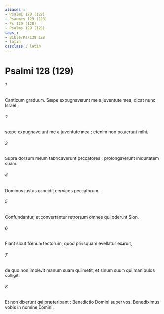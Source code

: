 ```yaml
---
aliases : 
- Psalmi 128 (129)
- Psaumes 129 (128)
- Ps 129 (128)
- Psalms 129 (128)
tags : 
- Bible/Ps/129_128
- latin
cssclass : latin
---
```


# Psalmi 128 (129)

###### 1
Canticum graduum. Sæpe expugnaverunt me a juventute mea, dicat nunc Israël ;
###### 2
sæpe expugnaverunt me a juventute mea ; etenim non potuerunt mihi.
###### 3
Supra dorsum meum fabricaverunt peccatores ; prolongaverunt iniquitatem suam.
###### 4
Dominus justus concidit cervices peccatorum.
###### 5
Confundantur, et convertantur retrorsum omnes qui oderunt Sion.
###### 6
Fiant sicut fœnum tectorum, quod priusquam evellatur exaruit,
###### 7
de quo non implevit manum suam qui metit, et sinum suum qui manipulos colligit.
###### 8
Et non dixerunt qui præteribant : Benedictio Domini super vos. Benediximus vobis in nomine Domini.
